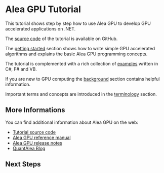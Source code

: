 # Alea GPU Tutorial 
  
This tutorial shows step by step how to use Alea GPU to develop GPU accelerated applications on .NET. 

The [source code](http://github.com/quantalea/AleaGPUTutorial) of the tutorial is available on GitHub.

The [getting started](getting_started/index.html) section shows how to write simple 
GPU accelerated algorithms and explains the basic Alea GPU programming concepts. 

The tutorial is complemented with a rich collection of [examples](examples/index.html) 
written in C#, F# and VB. 

If you are new to GPU computing the [background](gpu_background/index.html) section contains helpful information. 
 
Important terms and concepts are introduced in the [terminology](terminologies/index.html) section.

## More Informations

You can find additional information about Alea GPU on the web:

  - [Tutorial source code](http://github.com/quantalea/AleaGPUTutorial) 
  - [Alea GPU reference manual](http://quantalea.com/static/app/manual/index.html)
  - [Alea GPU release notes](http://quantalea.com/releasenotes/)
  - [QuantAlea Blog](http://blog.quantalea.com)
  
## Next Steps
